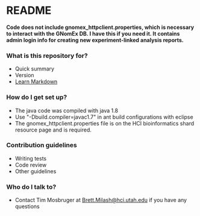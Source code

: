 # README #

**Code does not include gnomex_httpclient.properties, which is necessary to interact with the GNomEx DB. I have this if you need it. It contains admin
login info for creating new experiment-linked analysis reports.**

### What is this repository for? ###

* Quick summary
* Version
* [Learn Markdown](https://bitbucket.org/tutorials/markdowndemo)

### How do I get set up? ###

* The java code was compiled with java 1.8
* Use "-Dbuild.compiler=javac1.7" in ant build configurations with eclipse
* The gnomex_httpclient.properties file is on the HCI bioinformatics shard resource page and is   required.

### Contribution guidelines ###

* Writing tests
* Code review
* Other guidelines

### Who do I talk to? ###

* Contact Tim Mosbruger at <Brett.Milash@hci.utah.edu> if you have any questions